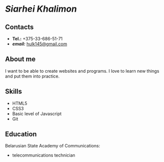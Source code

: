 # _Siarhei Khalimon_

## **Contacts**
 - **Tel.:** +375-33-686-51-71
 - **_email:_** hulk145@gmail.com

## **About me** 
I want to be able to create websites and programs. I love to learn new things and put them into practice.

## **Skills** 
- HTML5
- CSS3
- Basic level of Javascript 
- Git

## **Education**
Belarusian State Academy of Communications: 
- telecommunications technician
